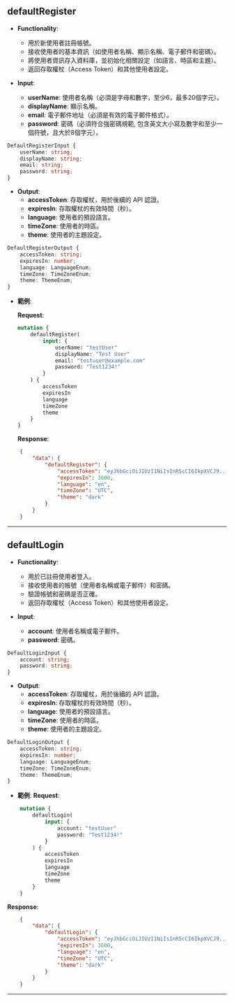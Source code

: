 ## defaultRegister
- **Functionality**:
    - 用於新使用者註冊帳號。
    - 接收使用者的基本資訊（如使用者名稱、顯示名稱、電子郵件和密碼）。
    - 將使用者資訊存入資料庫，並初始化相關設定（如語言、時區和主題）。
    - 返回存取權杖（Access Token）和其他使用者設定。

- **Input**:
	- **userName**: 使用者名稱（必須是字母和數字，至少6，最多20個字元）。
	- **displayName**: 顯示名稱。
	- **email**: 電子郵件地址（必須是有效的電子郵件格式）。
	- **password**: 密碼（必須符合強密碼規範, 包含英文大小寫及數字和至少一個符號，且大於8個字元）。

```typescript
DefaultRegisterInput {
	userName: string;
	displayName: string;
	email: string;
	password: string;
}
```

- **Output**:
	- **accessToken**: 存取權杖，用於後續的 API 認證。
	- **expiresIn**: 存取權杖的有效時間（秒）。
	- **language**: 使用者的預設語言。
	- **timeZone**: 使用者的時區。
	- **theme**: 使用者的主題設定。

```typescript
DefaultRegisterOutput {
	accessToken: string;
	expiresIn: number;
	language: LanguageEnum;
	timeZone: TimeZoneEnum;
	theme: ThemeEnum;
}
```

- **範例**:

    **Request**:
	```graphql
	mutation {
		defaultRegister(
			input: {
				userName: "testUser"
				displayName: "Test User"
				email: "testuser@example.com"
				password: "Test1234!"
			}
		) {
			accessToken
			expiresIn
			language
			timeZone
			theme
		}
	}
	```

	**Response**: 
```json
	{
		"data": {
			"defaultRegister": {
				"accessToken": "eyJhbGciOiJIUzI1NiIsInR5cCI6IkpXVCJ9...",
				"expiresIn": 3600,
				"language": "en",
				"timeZone": "UTC",
				"theme": "dark"
			}
		}
	}
```

---

## defaultLogin
- **Functionality**:
    - 用於已註冊使用者登入。
    - 接收使用者的帳號（使用者名稱或電子郵件）和密碼。
    - 驗證帳號和密碼是否正確。
    - 返回存取權杖（Access Token）和其他使用者設定。

- **Input**:
	- **account**: 使用者名稱或電子郵件。
	- **password**: 密碼。

```typescript
DefaultLoginInput {
	account: string;
	password: string;
}
```

- **Output**:
	- **accessToken**: 存取權杖，用於後續的 API 認證。
	- **expiresIn**: 存取權杖的有效時間（秒）。
	- **language**: 使用者的預設語言。
	- **timeZone**: 使用者的時區。
	- **theme**: 使用者的主題設定。

```typescript
DefaultLoginOutput {
	accessToken: string;
	expiresIn: number;
	language: LanguageEnum;
	timeZone: TimeZoneEnum;
	theme: ThemeEnum;
}
```

* **範例**:
	**Request**:
```graphql
	mutation {
		defaultLogin(
			input: {
				account: "testUser"
				password: "Test1234!"
			}
		) {
			accessToken
			expiresIn
			language
			timeZone
			theme
		}
	}
```

**Response**:
```json
    {
		"data": {
			"defaultLogin": {
				"accessToken": "eyJhbGciOiJIUzI1NiIsInR5cCI6IkpXVCJ9...",
				"expiresIn": 3600,
				"language": "en",
				"timeZone": "UTC",
				"theme": "dark"
			}
		}
	}
```

---